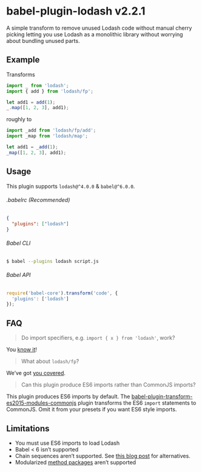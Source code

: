 # babel-plugin-lodash v2.2.1

A simple transform to remove unused Lodash code without manual cherry picking
letting you use Lodash as a monolithic library without worrying about bundling
unused parts.

## Example

Transforms

```js
import _ from 'lodash';
import { add } from 'lodash/fp';

let add1 = add(1);
_.map([1, 2, 3], add1);
```

roughly to

```js
import _add from 'lodash/fp/add';
import _map from 'lodash/map';

let add1 = _add(1);
_map([1, 2, 3], add1);
```

## Usage

This plugin supports `lodash@^4.0.0` & `babel@^6.0.0`.

###### .babelrc (Recommended)

```json
{
  "plugins": ["lodash"]
}
```

###### Babel CLI

```sh
$ babel --plugins lodash script.js
```

###### Babel API

```js
require('babel-core').transform('code', {
  'plugins': ['lodash']
});
```

## FAQ

> Do import specifiers, e.g. `import { x } from 'lodash'`, work?

You [know it](https://github.com/lodash/babel-plugin-lodash/blob/master/test/fixtures/multi-specifier/actual.js)!

> What about `lodash/fp`?

We’ve got [you covered](https://github.com/lodash/babel-plugin-lodash/blob/master/test/fixtures/lodash-fp-specifiers/actual.js).

> Can this plugin produce ES6 imports rather than CommonJS imports?

This plugin produces ES6 imports by default. The
[babel-plugin-transform-es2015-modules-commonjs](https://www.npmjs.com/package/babel-plugin-transform-es2015-modules-commonjs)
plugin transforms the ES6 `import` statements to CommonJS. Omit it from your
presets if you want ES6 style imports.

## Limitations

* You must use ES6 imports to load Lodash
* Babel < 6 isn’t supported
* Chain sequences aren’t supported. See [this blog post](https://medium.com/making-internets/why-using-chain-is-a-mistake-9bc1f80d51ba) for alternatives.
* Modularized [method packages](https://www.npmjs.com/browse/keyword/lodash-modularized) aren’t supported
